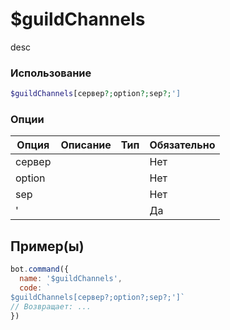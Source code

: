 # $guildChannels
desc
### Использование
```php
$guildChannels[сервер?;option?;sep?;']
```

### Опции

| Опция | Описание | Тип | Обязательно |
|--------|-------------|------|----------|
| сервер |  |  | Нет | 
| option |  |  | Нет | 
| sep |  |  | Нет |
| ' |  |  | Да |
## Пример(ы)

```javascript
bot.command({
  name: '$guildChannels',
  code: `
$guildChannels[сервер?;option?;sep?;']`
// Возвращает: ...
})
```

